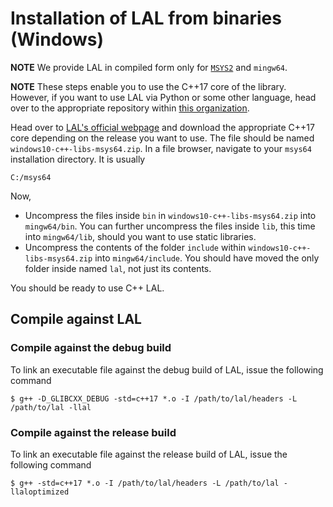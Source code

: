 # Installation of LAL from binaries (Windows)

**NOTE** We provide LAL in compiled form only for [`MSYS2`](https://www.msys2.org/) and `mingw64`.

**NOTE** These steps enable you to use the C++17 core of the library. However, if you want to use LAL via Python or some other language, head over to the appropriate repository within [this organization](https://github.com/LAL-project).

Head over to [LAL's official webpage](https://cqllab.upc.edu/lal) and download the appropriate C++17 core depending on the release you want to use. The file should be named `windows10-c++-libs-msys64.zip`. In a file browser, navigate to your `msys64` installation directory. It is usually

	C:/msys64
	
Now,

- Uncompress the files inside `bin` in `windows10-c++-libs-msys64.zip` into `mingw64/bin`. You can further uncompress the files inside `lib`, this time into `mingw64/lib`, should you want to use static libraries.
- Uncompress the contents of the folder `include` within `windows10-c++-libs-msys64.zip` into `mingw64/include`. You should have moved the only folder inside named `lal`, not just its contents.

You should be ready to use C++ LAL.

## Compile against LAL

### Compile against the debug build

To link an executable file against the debug build of LAL, issue the following command

	$ g++ -D_GLIBCXX_DEBUG -std=c++17 *.o -I /path/to/lal/headers -L /path/to/lal -llal

### Compile against the release build

To link an executable file against the release build of LAL, issue the following command

	$ g++ -std=c++17 *.o -I /path/to/lal/headers -L /path/to/lal -llaloptimized
